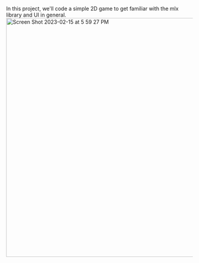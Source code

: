 In this project, we'll code a simple 2D game to get familiar with the mlx library and UI in general.
<img width="644" alt="Screen Shot 2023-02-15 at 5 59 27 PM" src="https://user-images.githubusercontent.com/101046397/219099421-7e837700-60c0-4530-a3c8-a01bd99de658.png">

